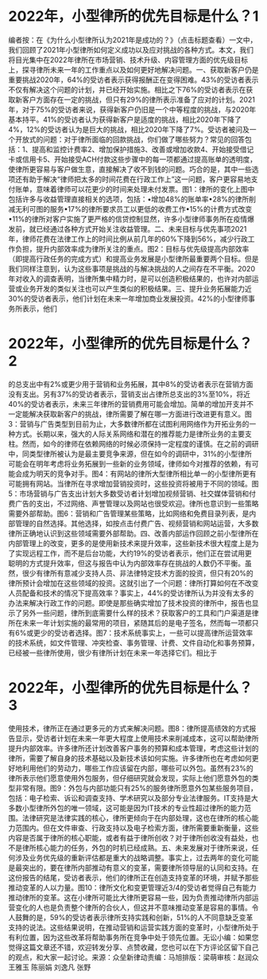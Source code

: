 # 2022年，小型律所的优先目标是什么？1

编者按：在《为什么小型律所认为2021年是成功的？》（点击标题查看）一文中，我们回顾了2021年小型律所如何定义成功以及应对挑战的各种方式。本文，我们将目光集中在2022年律所在市场营销、技术升级、内容管理方面的优先级目标上，探寻律所未来一年的工作重点以及如何更好地解决问题。一、获取新客户仍是重要挑战2020年，64%的受访者表示获得报酬正在变得困难。43%的受访者表示不仅有解决这个问题的计划，并已经开始实施。相比之下76%的受访者表示在获取新客户方面存在一定的挑战，但只有29%的律所表示准备了应对的计划。2021年，对于75%的受访者来说，获得新客户仍旧是一个中等程度的挑战，与2020年基本持平。41%的受访者认为获得新客户是适度的挑战，相比2020年下降了4%，12%的受访者认为是巨大的挑战，相比2020年下降了7%。受访者被问及一个开放式的问题：对于律所面临的回款挑战，你们做了哪些努力？常见的回答包括：1、提高和监控计费率2、增加保护措施3、改善或增加收款4、开始接受借记卡或信用卡5、开始接受ACH付款这些步骤中的每一项都通过提高账单的透明度，使律所更容易与客户做生意，直接解决了收不到钱的问题。巧合的是，其中一些选项还有助于解决“律师把太多的时间花费在行政工作上”这一问题，客户更容易地支付账单，意味着律师可以花更少的时间来处理未付发票。图1：律所的变化上图中包括许多与收益管理直接相关的选项，包括：•增加48%的账单率•28%的律所削减无利可图的服务•17%的律所要求员工以更低的收费工作•15%的计费方式改变•11%的律所对客户实施了更严格的信贷控制显然，许多小型律师事务所在疫情爆发前，就已经通过各种方式开始关注收益管理。二、未来目标与优先事项2021年，律师花费在法律工作上的时间比例从前几年的60%下降到56%，减少行政工作负担，提升内部效率成为律所关注的重点。图2：目标与优先级提高内部效率（即提高行政任务的完成方式）和提高业务发展是小型律所最重要两个目标。但是我们同样注意到，认为这些事项是挑战的与解决挑战的人之间存在不平衡。2020年对收入的调查表明，当律所集中精力时，是可以创造积极结果的，也许对内部运营或业务开发的类似关注也可以产生类似的积极结果。三、提升业务拓展能力近30%的受访者表示，他们计划在未来一年增加商业发展投资。42%的小型律师事务所表示，他们

# 2022年，小型律所的优先目标是什么？2

的总支出中有2%或更少用于营销和业务拓展，其中8%的受访者表示在营销方面没有支出。另有37%的受访者表示，营销支出占律所总支出的3%至10%，将近40%的受访者表示，未来三年律所的营销费用可能会增加。简单的增加开支并不一定能解决获取新客户的挑战，律所需要了解在哪一方面进行改进更有意义。图3：营销与广告类型到目前为止，大多数律所都在试图利用网络作为开拓业务的一种方式。长期以来，强大的人际关系网络和潜在的推荐能力是律所业务的主要支柱。然而，如今的律师在依赖网络的时候必须保持一定程度的谨慎。在之前的调研中，同类型律所被认为是最主要竞争来源，但在如今的调研中，31%的小型律所可能会在明年考虑将业务拓展到一些新的业务领域，律师如今对推荐的依赖，有可能会成为明天的竞争对手。图4：有网站的律所大型律所相比单一的小型律所更有可能拥有网站。当律所在寻求增加营销投资时，这些投资将被用于不同的领域。图5：市场营销与广告支出计划大多数受访者计划增加视频营销、社交媒体营销和付费广告的支出，不过网络、声誉管理以及网站也很受欢迎。律所也意识到一些策略需要外部帮助。图6：营销和广告管理某些策略，比如网络和免费目录列表，是内部管理的自然选择。其他选择，如按点击付费广告、视频营销和网站运营，大多数律所正确地认识到这些领域需要外部帮助。四、改善内部运作回顾之前小型律所在内部管理上的改变，更多的是使用新技术来提升效率，这些新技术很大程度上是为了实现远程工作，而不是后台功能，大约19%的受访者表示，他们正在尝试用更聪明的方式提升效率，但这与报告中认为内部效率存在挑战的人数仍不平衡。虽然，很少有律所有意减少支持人员、非法律特定技术方面的投资，但只有20%的律所预计会增加在这些领域的投资。这就引出了一个问题：律所打算如何在不改变人员配备和技术的情况下提高效率？事实上，44%的受访律所认为并没有太多的办法来解决行政工作的问题。即使是那些确实增加了技术投资的律所中，报告也显示了另外一些问题，律所到底需要什么样的技术？获取客户的工具和门户渠道是律所在未来一年计划实施的最常用的项目，紧随其后的是电子签名，然而每一项都只有6%或更少的受访者选择。图7：技术系统事实上，一些可以提高律所运营效率的技术系统，如文件管理、冲突检查、事务管理、计费、文件自动化和事务预算，已经被一些律所使用，很少有律所计划在未来一年选择它们。相比于

# 2022年，小型律所的优先目标是什么？3

使用技术，律所正在通过更多元的方式来解决问题。图8：律所提高绩效的方式报告显示，受访者计划在未来一年更大程度上使用技术来削减成本，这可以帮助律所提升内部效率。许多律所还计划改善客户事务的预算和成本管理，考虑这些计划的律所，需要了解自身的技术基础以及新技术该如何实施。许多律所也在考虑如何更好地利用他们的劳动力，哪些工作应该留在内部，哪些可以外包。虽然有23%的律所表示他们愿意使用外包服务，但仔细研究就会发现，实际上他们愿意外包的类型非常有限。图9：外包与内部功能只有25%的服务律所愿意外包某些服务项目，包括：电子检索、诉讼和调查支持、学术研究以及部分专业法律服务。IT支持是大多数小型律所外包的唯一领域，这可能是因为IT技术的专业性超过律所的能力范围。法律研究是法律实践的核心，律所更倾向于在内部处理，这也在律所的核心能力范围内。但在文件审查、行政支持以及电子检索方面，律所需要重新衡量，这些内容是否属于律所的核心职能，或者有益于律所创收？对于律所创收没有益处，也不是律所核心能力的任务，外包的时机已经成熟。五、未来发展对于律所来说，任何涉及业务优先级的重新评估都是重大的战略调整。事实上，过去两年的变化可能是最突出的，要在律所内部推动有意义的变革，需要律所领导层的认同和支持。在这份报告的结尾，受访者表示，他们的律所正在创造支持变革的环境，并赋予那些推动变革的人以力量。图10：律所文化和变更管理近3/4的受访者觉得自己有能力推动律所的变革。这在小律所可能比大律所更容易一些，因为负责推动律所内部运营变化的人也是负责整个律所的合伙人，但这并不意味推动变革是容易的事情。令人鼓舞的是，59%的受访者表示律所支持实践和创新，51%的人不同意缺乏变革支持的说法。这些结果说明，在推动营销和运营实践方面的变革时，小型律所处于有利位置，因为这些改革将帮助事务所在竞争中处于领先位置。无讼小编：如果您觉得这篇文章还不错，欢迎转发分享、点赞收藏，您也可以在下方评论区留下自己的观点，和大家一起讨论。来源：众垒新律动责编：马旭排版：梁萌审核：赵润众 王雅玉 陈丽娟 刘逸凡 张野

